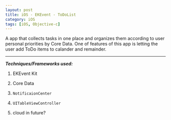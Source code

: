 ```yaml
---
layout: post
title: iOS - EKEvent - ToDoList
category: iOS
tags: [iOS, Objective-c]
---
```


A app that collects tasks in one place and organizes them according to user personal priorities by Core Data. One of features of this app is letting the user add ToDo items to calander and remainder.


 ***
  
  
  *__Techniques/Frameworks used:__*

1. EKEvent Kit

2. Core Data

3. `NotificaionCenter`

4. `UITableViewController`

5. cloud in future?
